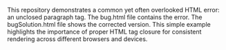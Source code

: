 This repository demonstrates a common yet often overlooked HTML error: an unclosed paragraph tag.  The bug.html file contains the error. The bugSolution.html file shows the corrected version.  This simple example highlights the importance of proper HTML tag closure for consistent rendering across different browsers and devices.